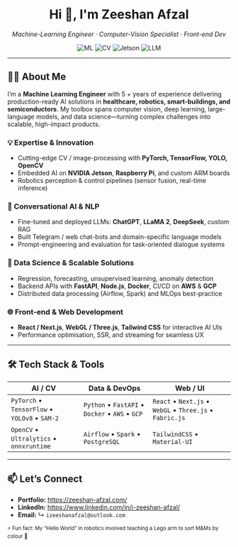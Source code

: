 <!-- Profile README for github.com/i-zeeshan-afzal -->
<h1 align="center">Hi 👋, I'm Zeeshan Afzal</h1>
<p align="center">
  <em>Machine-Learning Engineer · Computer-Vision Specialist · Front-end Dev</em>
</p>

<p align="center">
  <!-- Core ML / CV badges -->
  <img src="https://img.shields.io/badge/ML-Engineer-ff6f00?style=for-the-badge&logo=scikitlearn&logoColor=white" alt="ML" />
  <img src="https://img.shields.io/badge/Computer Vision-PyTorch-ee4c2c?style=for-the-badge&logo=pytorch&logoColor=white" alt="CV" />
  <img src="https://img.shields.io/badge/Edge AI-Jetson-76b900?style=for-the-badge&logo=nvidia&logoColor=white" alt="Jetson" />
  <img src="https://img.shields.io/badge/LLMs-GPT 3.5/4-6125d8?style=for-the-badge&logo=openai&logoColor=white" alt="LLM" />
</p>

---

## 👨‍💻 About Me
I’m a **Machine Learning Engineer** with 5 + years of experience delivering production-ready AI solutions in **healthcare, robotics, smart-buildings, and semiconductors**. My toolbox spans computer vision, deep learning, large-language models, and data science—turning complex challenges into scalable, high-impact products.

### 💡 Expertise & Innovation
* Cutting-edge CV / image-processing with **PyTorch, TensorFlow, YOLO, OpenCV**  
* Embedded AI on **NVIDIA Jetson**, **Raspberry Pi**, and custom ARM boards  
* Robotics perception & control pipelines (sensor fusion, real-time inference)

### 🤖 Conversational AI & NLP
* Fine-tuned and deployed LLMs: **ChatGPT**, **LLaMA 2**, **DeepSeek**, custom RAG  
* Built Telegram / web chat-bots and domain-specific language models  
* Prompt-engineering and evaluation for task-oriented dialogue systems

### 🚀 Data Science & Scalable Solutions
* Regression, forecasting, unsupervised learning, anomaly detection  
* Backend APIs with **FastAPI**, **Node.js**, **Docker**, CI/CD on **AWS** & **GCP**  
* Distributed data processing (Airflow, Spark) and MLOps best-practice

### 🌐 Front-end & Web Development
* **React / Next.js**, **WebGL / Three.js**, **Tailwind CSS** for interactive AI UIs  
* Performance optimisation, SSR, and streaming for seamless UX

---


## 🛠 Tech Stack & Tools

| **AI / CV** | **Data & DevOps** | **Web / UI** |
|-------------|------------------|--------------|
| `PyTorch` • `TensorFlow` • `YOLOv8` • `SAM-2` | `Python` • `FastAPI` • `Docker` • `AWS` • `GCP` | `React` • `Next.js` • `WebGL` • `Three.js` • `Fabric.js` |
| `OpenCV` • `Ultralytics` • `onnxruntime` | `Airflow` • `Spark` • `PostgreSQL` | `TailwindCSS` • `Material-UI` |

---

## 📫 Let’s Connect
- **Portfolio:** <https://zeeshan-afzal.com/>
- **LinkedIn:** <https://www.linkedin.com/in/i-zeeshan-afzal/> <!-- update if different -->
- **Email:** ↳ `izeeshanafzal@outlook.com`

<sub>⚡ Fun fact: My “Hello World” in robotics involved teaching a Lego arm to sort M&Ms by colour 🚀 </sub>
